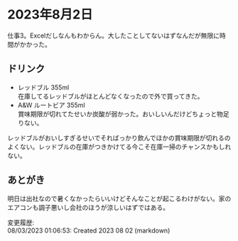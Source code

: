 # 2023年8月2日

仕事3。Excelだしなんもわからん。大したことしてないはずなんだが無限に時間がかかった。

## ドリンク

- レッドブル 355ml  
在庫してるレッドブルがほとんどなくなったので外で買ってきた。
- A&W ルートビア 355ml  
賞味期限が切れてたせいか炭酸が弱かった。おいしいんだけどちょっと物足りない。

レッドブルがおいしすぎるせいでそればっかり飲んでほかの賞味期限が切れるのよくない。レッドブルの在庫がつきかけてる今こそ在庫一掃のチャンスかもしれない。

## あとがき

明日は出社なので暑くなかったらいいけどそんなことが起こるわけがない。家のエアコンも調子悪いし会社のほうが涼しいはずではある。

変更履歴:  
08/03/2023 01:06:53: Created 2023 08 02 (markdown)  
